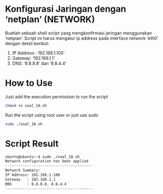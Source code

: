 # Konfigurasi Jaringan dengan ‘netplan’ (NETWORK)
Buatlah sebuah shell script yang mengkonfirmasi jaringan menggunakan ‘netplan’. 
Script ini harus mengatur ip address pada interface network ‘eth0’ dengan detail berikut:
 1. IP Address : 192.168.1.100’
 2. Gateway: ‘192.168.1.1’
 3. DNS: ‘8.8.8.8’ dan ‘8.8.4.4’

# How to Use
Just add the execution permission to run the script 
```bash
chmod +x soal_18.sh
```
Run the script using root user or just use sudo
```bash
sudo ./soal_18.sh
```
# Script Result

```bash
ubuntu@ubuntu:~$ sudo ./soal_18.sh
Network configuration has been applied
----------------------------------------
Network Summary:
IP Address: 192.168.1.100
Gateway   : 192.168.1.1
DNS       : 8.8.8.8, 8.8.4.4
----------------------------------------
```
